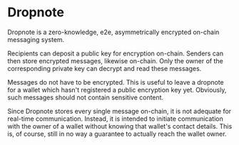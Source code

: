 # Dropnote
Dropnote is a zero-knowledge, e2e, asymmetrically encrypted on-chain messaging system.

Recipients can deposit a public key for encryption on-chain. Senders can then store encrypted messages, likewise on-chain. Only the owner of the corresponding private key can decrypt and read these messages.

Messages do not have to be encrypted. This is useful to leave a dropnote for a wallet which hasn't registered a public encryption key yet. Obviously, such messages should not contain sensitive content.

Since Dropnote stores every single message on-chain, it is not adequate for real-time communication. Instead, it is intended to initiate communication with the owner of a wallet without knowing that wallet's contact details. This is, of course, still in no way a guarantee to actually reach the wallet owner.
